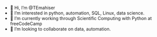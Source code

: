 - 👋 Hi, I’m @TEmahiser
- 👀 I’m interested in python, automation, SQL, Linux, data science.
- 🌱 I’m currently working through Scientific Computing with Python at freeCodeCamp
- 💞️ I’m looking to collaborate on data, automation.

<!---
TEmahiser/TEmahiser is a ✨ special ✨ repository because its `README.md` (this file) appears on your GitHub profile.
You can click the Preview link to take a look at your changes.
--->
